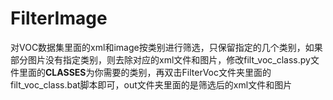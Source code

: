 # FilterImage

对VOC数据集里面的xml和image按类别进行筛选，只保留指定的几个类别，如果部分图片没有指定类别，则去除对应的xml文件和图片，修改filt_voc_class.py文件里面的**CLASSES**为你需要的类别，再双击FilterVoc文件夹里面的filt_voc_class.bat脚本即可，out文件夹里面的是筛选后的xml文件和图片

